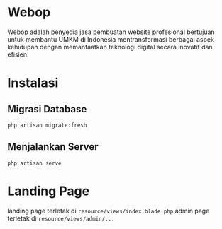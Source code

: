 # Webop
Webop adalah penyedia jasa pembuatan website profesional bertujuan untuk membantu UMKM di Indonesia mentransformasi berbagai aspek kehidupan dengan memanfaatkan teknologi digital secara inovatif dan efisien.

# Instalasi
## Migrasi Database
```
php artisan migrate:fresh
```

## Menjalankan Server
```
php artisan serve
```

# Landing Page
landing page terletak di `resource/views/index.blade.php`
admin page terletak di `resource/views/admin/...`